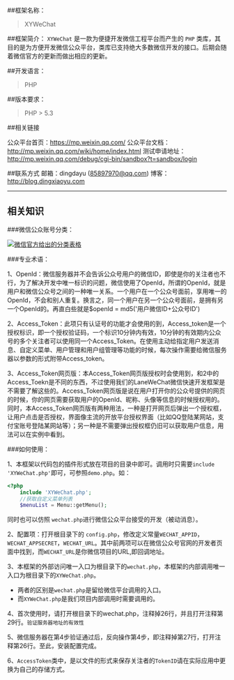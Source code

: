 ##框架名称：
> XYWeChat

##框架简介：
`XYWeChat` 是一款为便捷开发微信工程平台而产生的 `PHP` 类库，其目的是为方便开发微信公众平台，类库已支持绝大多数微信开发的接口。后期会随着微信官方的更新而做出相应的更新。

##开发语言：
> PHP

##版本要求：
> PHP > 5.3

##相关链接

公众平台首页：https://mp.weixin.qq.com/
公众平台文档：http://mp.weixin.qq.com/wiki/home/index.html
测试申请地址：http://mp.weixin.qq.com/debug/cgi-bin/sandbox?t=sandbox/login

##联系方式
邮箱：dingdayu (85897970@qq.com)
博客：http://blog.dingxiaoyu.com

------------

## 相关知识

###微信公众账号分类：

[![微信官方给出的分类表格](http://file.service.qq.com/user-files/uploads/201502/0c4c88ce860d609528e4e14ff2a6e947.jpg "微信官方给出的分类表格")](http://kf.qq.com/faq/120911VrYVrA130805byM32u.html "微信官方给出的分类表格")

###专业术语：

1、OpenId：微信服务器并不会告诉公众号用户的微信ID，即使是你的关注者也不行，为了解决开发中唯一标识的问题，微信使用了OpenId，所谓的OpenId，就是用户和微信公众号之间的一种唯一关系。一个用户在一个公众号面前，享用唯一的OpenId，不会和别人重复。换言之，同一个用户在另一个公众号面前，是拥有另一个OpenId的。再直白些就是$openId = md5('用户微信ID+公众号ID')

2、Access_Token：此项只有认证号的功能才会使用的到，Access_token是一个授权标识，即一个授权验证码，一个标识10分钟内有效，10分钟的有效期内公众号的多个关注者可以使用同一个Access_Token。在使用主动给指定用户发送消息、自定义菜单、用户管理和用户组管理等功能的时候，每次操作需要给微信服务器以参数的形式附带Access_token。

3、Access_Token网页版：本Access_Token网页版授权时会使用到，和2中的Access_Toekn是不同的东西，不过使用我们的LaneWeChat微信快速开发框架是不需要了解这些的。Access_Token网页版是说在用户打开你的公众号提供的网页的时候，你的网页需要获取用户的OpenId、昵称、头像等信息的时候授权用的。同时，本Access_Token网页版有两种用法，一种是打开网页后弹出一个授权框，让用户点击是否授权，界面像主流的开放平台授权界面（比如QQ登陆某网站，支付宝账号登陆某网站等）；另一种是不需要弹出授权框仍旧可以获取用户信息，用法可以在实例中看到。


###如何使用：

1、本框架以代码包的插件形式放在项目的目录中即可。调用时只需要`include 'XYWeChat.php'`即可，可参照`demo.php`。如：
```php
<?php
	include 'XYWeChat.php';
	//获取自定义菜单列表
	$menuList = Menu::getMenu();
```

同时也可以仿照 `wechat.php`进行微信公众平台接受的开发（被动消息）。

2、配置项：打开根目录下的 `config.php`，修改定义常量`WECHAT_APPID`，`WECHAT_APPSECRET`，`WECHAT_URL`。其中前两项可以在微信公众号官网的开发者页面中找到，而`WECHAT_URL`是你微信项目的URL,即回调地址。

3、本框架的外部访问唯一入口为根目录下的`wechat.php`，本框架的内部调用唯一入口为根目录下的`XYWeChat.php`。
   - 两者的区别是`wechat.php`是留给微信平台调用的入口。
   - 而`XYWeChat.php`是我们项目内部调用时需要调用的。

4、首次使用时，请打开根目录下的wechat.php，注释掉26行，并且打开注释第29行。`验证服务器地址的有效性`

5、微信服务器在第4步验证通过后，反向操作第4步，即注释掉第27行，打开注释第26行。至此，安装配置完成。

6、`AccessToken`类中，是以文件的形式来保存关注者的`TokenID`请在实际应用中更换为自己的存储方式。